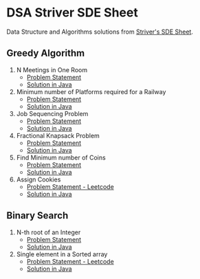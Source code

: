 # DSA Striver SDE Sheet

Data Structure and Algorithms solutions from [Striver's SDE Sheet][striver_dsa_sheet].

## Greedy Algorithm

1. N Meetings in One Room
   - [Problem Statement](https://takeuforward.org/data-structure/n-meetings-in-one-room/)
   - [Solution in Java](./greedy_algorithm/n_meetings_in_one_room/Solution.java)
2. Minimum number of Platforms required for a Railway
   - [Problem Statement](https://takeuforward.org/data-structure/minimum-number-of-platforms-required-for-a-railway/)
   - [Solution in Java](./greedy_algorithm/minimum_platforms_for_railway/Solution.java)
3. Job Sequencing Problem
   - [Problem Statement](https://takeuforward.org/data-structure/job-sequencing-problem/)
   - [Solution in Java](./greedy_algorithm/job_sequencing/Solution.java)
4. Fractional Knapsack Problem
   - [Problem Statement](https://takeuforward.org/data-structure/fractional-knapsack-problem-greedy-approach/)
   - [Solution in Java](./greedy_algorithm/fractional_knapsack/Solution.java)
5. Find Minimum number of Coins
   - [Problem Statement](https://takeuforward.org/data-structure/find-minimum-number-of-coins/)
   - [Solution in Java](./greedy_algorithm/minimum_coins/Solution.java)
6. Assign Cookies
   - [Problem Statement - Leetcode](https://leetcode.com/problems/assign-cookies/)
   - [Solution in Java](./greedy_algorithm/assign_cookies/Solution.java)

## Binary Search

1. N-th root of an Integer
   - [Problem Statement](https://takeuforward.org/data-structure/nth-root-of-a-number-using-binary-search/)
   - [Solution in Java](./binary_search/nth_root_of_a_number/Solution.java)
2. Single element in a Sorted array
   - [Problem Statement - Leetcode](https://leetcode.com/problems/single-element-in-a-sorted-array)
   - [Solution in Java](./binary_search/single_element_in_sorted_array/Solution.java)

[striver_dsa_sheet]: https://takeuforward.org/interviews/strivers-sde-sheet-top-coding-interview-problems
